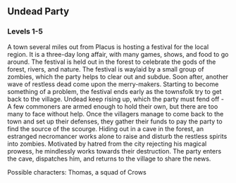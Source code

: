 ## Undead Party
### Levels 1-5
A town several miles out from Placus is hosting a festival for the local region.
It is a three-day long affair, with many games, shows, and food to go around.
The festival is held out in the forest to celebrate the gods of the forest, rivers, and nature.
The festival is waylaid by a small group of zombies, which the party helps to clear out and subdue.
Soon after, another wave of restless dead come upon the merry-makers.
Starting to become something of a problem, the festival ends early as the townsfolk try to get back to the village.
Undead keep rising up, which the party must fend off - A few commoners are armed enough to hold their own, but there are too many to face without help.
Once the villagers manage to come back to the town and set up their defenses, they gather their funds to pay the party to find the source of the scourge.
Hiding out in a cave in the forest, an estranged necromancer works alone to raise and disturb the restless spirits into zombies.
Motivated by hatred from the city rejecting his magical prowess, he mindlessly works towards their destruction.
The party enters the cave, dispatches him, and returns to the village to share the news.

Possible characters: Thomas, a squad of Crows